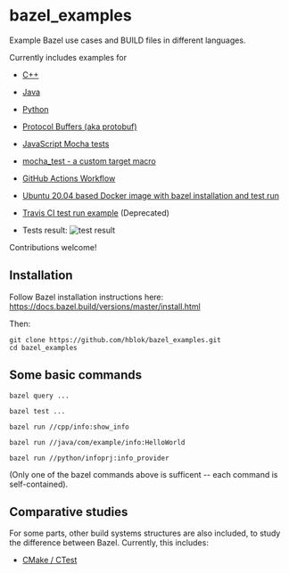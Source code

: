 # bazel_examples
Example Bazel use cases and BUILD files in different languages.

Currently includes examples for
  - [C++](cpp)
  - [Java](java)
  - [Python](python)
  - [Protocol Buffers (aka protobuf)](protobuf/phonebook)
  - [JavaScript Mocha tests](js/mocha)
  
  - [mocha_test - a custom target macro](js/mocha/mocha_test.bzl)

  - [GitHub Actions Workflow](.github/workflows/main.yml)
  - [Ubuntu 20.04 based Docker image with bazel installation and test run](tools/docker/ubuntu_20.04)
  - [Travis CI test run example](.travis.yml) (Deprecated)

  - Tests result: ![test result](https://github.com/hblok/bazel_examples/actions/workflows/main.yml/badge.svg)


Contributions welcome!


## Installation

Follow Bazel installation instructions here:  
https://docs.bazel.build/versions/master/install.html

Then:  

    git clone https://github.com/hblok/bazel_examples.git
    cd bazel_examples


## Some basic commands

    bazel query ...

    bazel test ...

    bazel run //cpp/info:show_info
    
    bazel run //java/com/example/info:HelloWorld
    
    bazel run //python/infoprj:info_provider

(Only one of the bazel commands above is sufficent -- each command is self-contained).


## Comparative studies

For some parts, other build systems structures are also included, to study the difference between Bazel. Currently, this includes:

  - [CMake / CTest](https://github.com/hblok/bazel_examples/search?q=ctest)

